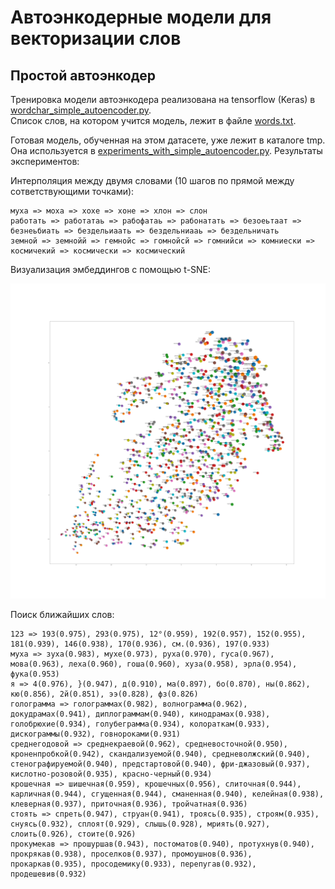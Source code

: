 # Автоэнкодерные модели для векторизации слов

## Простой автоэнкодер

Тренировка модели автоэнкодера реализована на tensorflow (Keras) в [wordchar_simple_autoencoder.py](./py/wordchar_simple_autoencoder.py).  
Список слов, на котором учится модель, лежит в файле [words.txt](./data/words.txt).  

Готовая модель, обученная на этом датасете, уже лежит в каталоге tmp. Она используется в [experiments_with_simple_autoencoder.py](./py/experiments_with_simple_autoencoder.py).
Результаты экспериментов:

Интерполяция между двумя словами (10 шагов по прямой между сответствующими точками):

```
муха => моха => хохе => хоне => хлон => слон
работать => работатаь => рабофатаь => рабонатать => безоеьтаат => безнеьбиать => бездельиаать => бездельниааь => бездельничать
земной => земнойй => гемнойс => гомнойсй => гомнийси => комниески => космичекий => космически => космический
```

Визуализация эмбеддингов с помощью t-SNE:

![большая картинка](./tmp/simple_ae.tsne.png)

Поиск ближайших слов:

```
123 => 193(0.975), 293(0.975), 12°(0.959), 192(0.957), 152(0.955), 181(0.939), 146(0.938), 170(0.936), см.(0.936), 197(0.933)
муха => зуха(0.983), мухе(0.973), руха(0.970), гуса(0.967), мова(0.963), леха(0.960), гоша(0.960), хуза(0.958), эрла(0.954), фука(0.953)
я => 4(0.976), }(0.947), д(0.910), ма(0.897), бо(0.870), ны(0.862), кю(0.856), 2й(0.851), ээ(0.828), фз(0.826)
голограмма => голограммах(0.982), волнограмма(0.962), докудрамах(0.941), диплограммам(0.940), кинодрамах(0.938), голобрюхие(0.934), голубеграмма(0.934), колораткам(0.933), дискограммы(0.932), говнороками(0.931)
среднегодовой => среднекраевой(0.962), средневосточной(0.950), кроненпробкой(0.942), скандализуемой(0.940), средневолжский(0.940), стенографируемой(0.940), предстартовой(0.940), фри-джазовый(0.937), кислотно-розовой(0.935), красно-черный(0.934)
крошечная => шишечная(0.959), крошечных(0.956), слиточная(0.944), карличная(0.944), сгущенная(0.944), сманенная(0.940), келейная(0.938), клеверная(0.937), приточная(0.936), тройчатная(0.936)
стоять => спреть(0.947), струан(0.941), троясь(0.935), строям(0.935), снуясь(0.932), сплоят(0.929), слышь(0.928), мриять(0.927), слоить(0.926), стоите(0.926)
прокумекав => прошуршав(0.943), постоматов(0.940), протухнув(0.940), прокрякав(0.938), проселков(0.937), промоушнов(0.936), прокаркав(0.935), просодемику(0.933), перепугав(0.932), продешевив(0.932)
```




